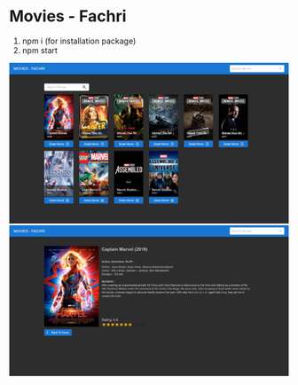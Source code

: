 # Movies - Fachri

1. npm i (for installation package)
2. npm start

![](previewOne.png)
![](previewTwo.png)
